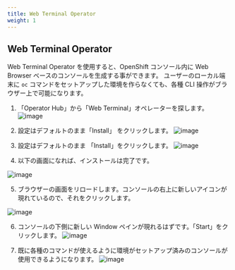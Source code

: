 ```yaml
---
title: Web Terminal Operator
weight: 1
---
```


## Web Terminal Operator

Web Terminal Operator を使用すると、OpenShift コンソール内に Web Browser ベースのコンソールを生成する事ができます。
ユーザーのローカル端末に `oc` コマンドをセットアップした環境を作らなくても、各種 CLI 操作がブラウザー上で可能になります。

1. 「Operator Hub」から「Web Terminal」オペレーターを探します。
![image](https://github.com/yuhkih/rosa-hcp-workshop/assets/8530492/76568a96-f00d-401e-87df-553984031485)

2. 設定はデフォルトのまま「Install」 をクリックします。
![image](https://github.com/yuhkih/rosa-hcp-workshop/assets/8530492/10328137-df2f-40d6-b919-f84989948a00)

3. 設定はデフォルトのまま 「Install」をクリックします。
![image](https://github.com/yuhkih/rosa-hcp-workshop/assets/8530492/8f5908e6-f9db-4e6d-861d-851245e5ba94)

4. 以下の画面になれば、インストールは完了です。

![image](https://github.com/yuhkih/rosa-hcp-workshop/assets/8530492/bb05659e-4498-48fe-a1d1-561e056e0e79)

5. ブラウザーの画面をリロードします。コンソールの右上に新しいアイコンが現れているので、それをクリックします。

![image](https://github.com/yuhkih/rosa-hcp-workshop/assets/8530492/c4317b82-1e42-4b28-a876-d24da3ee3ece)

6. コンソールの下側に新しい Window ペインが現れるはずです。「Start」をクリックします。
![image](https://github.com/yuhkih/rosa-hcp-workshop/assets/8530492/5874849e-00a7-4883-b5e8-d53165fdcd7b)

7. 既に各種のコマンドが使えるように環境がセットアップ済みのコンソールが使用できるようになります。
![image](https://github.com/yuhkih/rosa-hcp-workshop/assets/8530492/23350c1f-04a5-49da-afca-f047150d2ec1)
